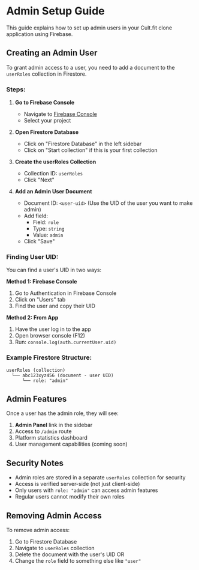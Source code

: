 # Admin Setup Guide

This guide explains how to set up admin users in your Cult.fit clone application using Firebase.

## Creating an Admin User

To grant admin access to a user, you need to add a document to the `userRoles` collection in Firestore.

### Steps:

1. **Go to Firebase Console**
   - Navigate to [Firebase Console](https://console.firebase.google.com/)
   - Select your project

2. **Open Firestore Database**
   - Click on "Firestore Database" in the left sidebar
   - Click on "Start collection" if this is your first collection

3. **Create the userRoles Collection**
   - Collection ID: `userRoles`
   - Click "Next"

4. **Add an Admin User Document**
   - Document ID: `<user-uid>` (Use the UID of the user you want to make admin)
   - Add field:
     - Field: `role`
     - Type: `string`
     - Value: `admin`
   - Click "Save"

### Finding User UID:

You can find a user's UID in two ways:

**Method 1: Firebase Console**
1. Go to Authentication in Firebase Console
2. Click on "Users" tab
3. Find the user and copy their UID

**Method 2: From App**
1. Have the user log in to the app
2. Open browser console (F12)
3. Run: `console.log(auth.currentUser.uid)`

### Example Firestore Structure:

```
userRoles (collection)
  └── abc123xyz456 (document - user UID)
      └── role: "admin"
```

## Admin Features

Once a user has the admin role, they will see:

1. **Admin Panel** link in the sidebar
2. Access to `/admin` route
3. Platform statistics dashboard
4. User management capabilities (coming soon)

## Security Notes

- Admin roles are stored in a separate `userRoles` collection for security
- Access is verified server-side (not just client-side)
- Only users with `role: "admin"` can access admin features
- Regular users cannot modify their own roles

## Removing Admin Access

To remove admin access:
1. Go to Firestore Database
2. Navigate to `userRoles` collection
3. Delete the document with the user's UID
   OR
4. Change the `role` field to something else like `"user"`
